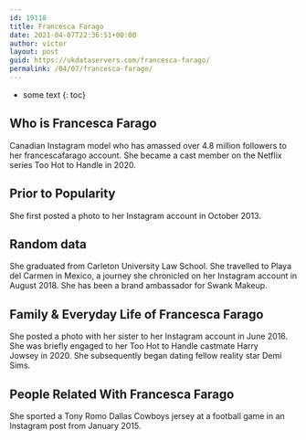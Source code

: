 ```yaml
---
id: 19118
title: Francesca Farago
date: 2021-04-07T22:36:51+00:00
author: victor
layout: post
guid: https://ukdataservers.com/francesca-farago/
permalink: /04/07/francesca-farago/
---
```


* some text
{: toc}


## Who is Francesca Farago



Canadian Instagram model who has amassed over 4.8 million followers to her francescafarago account. She became a cast member on the Netflix series Too Hot to Handle in 2020. 

                
                
                
## Prior to Popularity



She first posted a photo to her Instagram account in October 2013. 

                
                
                
## Random data



She graduated from Carleton University Law School. She travelled to Playa del Carmen in Mexico, a journey she chronicled on her Instagram account in August 2018. She has been a brand ambassador for Swank Makeup. 

                
                
                
## Family & Everyday Life of Francesca Farago



She posted a photo with her sister to her Instagram account in June 2016. She was briefly engaged to her Too Hot to Handle castmate Harry Jowsey in 2020. She subsequently began dating fellow reality star Demi Sims.

                
                
                
## People Related With Francesca Farago



She sported a Tony Romo Dallas Cowboys jersey at a football game in an Instagram post from January 2015. 

                
              
            
          
          
          